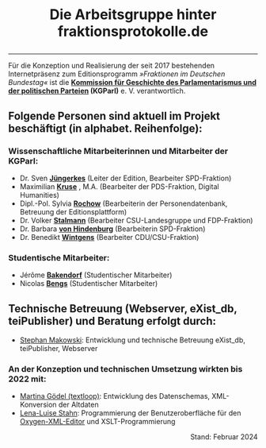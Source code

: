 # <p style="text-align: center;">Die Arbeitsgruppe hinter fraktionsprotokolle.de</p>

------

Für die Konzeption und Realisierung der seit 2017 bestehenden Internetpräsenz zum Editionsprogramm *»Fraktionen im Deutschen Bundestag«* ist die **[Kommission für Geschichte des Parlamentarismus und der politischen Parteien](http://www.kgparl.de/) (KGParl)** e. V. verantwortlich.

## Folgende Personen sind aktuell im Projekt beschäftigt (in alphabet. Reihenfolge):

### Wissenschaftliche Mitarbeiterinnen und Mitarbeiter der KGParl:

- Dr. Sven **[Jüngerkes](https://kgparl.de/personen/sven-juengerkes/)** (Leiter der Edition, Bearbeiter SPD-Fraktion)
- Maximilian **[Kruse](https://kgparl.de/personen/maximilian-kruse/)** , M.A. (Bearbeiter der PDS-Fraktion, Digital Humanities)
- Dipl.-Pol. Sylvia **[Rochow](https://kgparl.de/personen/sylvia-rochow/)** (Bearbeiterin der Personendatenbank, Betreuung der Editionsplattform)
- Dr. Volker **[Stalmann](https://kgparl.de/personen/volker-stalmann/)** (Bearbeiter CSU-Landesgruppe und FDP-Fraktion)
- Dr. Barbara **[von Hindenburg](https://kgparl.de/personen/barbara-von-hindenburg/)** (Bearbeiterin SPD-Fraktion)
- Dr. Benedikt **[Wintgens](https://kgparl.de/personen/benedikt-wintgens/)** (Bearbeiter CDU/CSU-Fraktion)

### Studentische Mitarbeiter:

- Jérôme **[Bakendorf](https://kgparl.de/personen/jerome-bakendorf/)** (Studentischer Mitarbeiter)
- Nicolas **[Bengs](https://kgparl.de/personen/nicolas-bengs/)** (Studentischer Mitarbeiter)



## Technische Betreuung (Webserver, eXist_db, teiPublisher) und Beratung erfolgt durch:

- [Stephan Makowski](https://www.stephan-makowski.de/): Entwicklung und technische Betreuung eXist_db, teiPublisher, Webserver

### An der Konzeption und technischen Umsetzung wirkten bis 2022 mit:

- [Martina Gödel (textloop)](https://textloop.de/): Entwicklung des Datenschemas, XML-Konversion der Altdaten
- [Lena-Luise Stahn](https://www.geschichte.uni-wuppertal.de/de/personen/digital-humanities/lena-luise-stahn-ma.html): Programmierung der Benutzeroberfläche für den [Oxygen-XML-Editor](https://www.oxygenxml.com/) und XSLT-Programmierung

<p/>

<p style="text-align: right;">Stand: Februar 2024</p>

